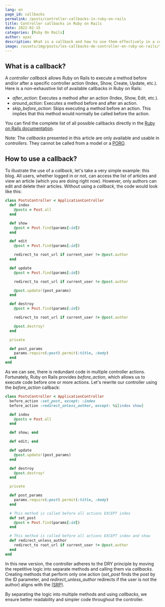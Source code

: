 ```yaml
---
lang: en  
page_id: callbacks  
permalink: /posts/controller-callbacks-in-ruby-on-rails  
title: Controller callbacks in Ruby on Rails  
date: 2022-02-15  
categories: [Ruby On Rails]  
author: ayaz  
description: What is a callback and how to use them effectively in a controller? Let's find out together :)  
image: /assets/img/posts/les-callbacks-de-controller-en-ruby-on-rails/thumbnail.jpg
---
```


## What is a callback?

A *controller* *callback* allows Ruby on Rails to execute a method before and/or after a specific controller action (Index, Show, Create, Update, etc.). Here is a non-exhaustive list of available callbacks in Ruby on Rails:
- *after_action*: Executes a method after an action (Index, Show, Edit, etc.).
- *around_action*: Executes a method before and after an action.
- *skip_before_action*: Skips executing a method before an action. This implies that this method would normally be called before the action.

You can find the complete list of all possible callbacks directly in the [Ruby on Rails documentation](https://api.rubyonrails.org/classes/AbstractController/Callbacks.html).

Note: The *callbacks* presented in this article are only available and usable in *controllers*. They cannot be called from a model or a [PORO](https://ayaz-abdulcader.com/clean-code-with-poro/).

## How to use a callback?

To illustrate the use of a *callback*, let's take a very simple example: this blog. All users, whether logged in or not, can access the list of articles and view an article (which you are doing right now). However, only authors can edit and delete their articles. Without using a *callback*, the code would look like this:
```ruby
class PostsController < ApplicationController
  def index
    @posts = Post.all
  end

  def show
    @post = Post.find(params[:id])
  end

  def edit
    @post = Post.find(params[:id])

    redirect_to root_url if current_user != @post.author
  end

  def update
    @post = Post.find(params[:id])

    redirect_to root_url if current_user != @post.author

    @post.update!(post_params)
  end

  def destroy
    @post = Post.find(params[:id])

    redirect_to root_url if current_user != @post.author

    @post.destroy!
  end

  private

  def post_params
    params.require(:post).permit(:title, :body)
  end
end
```

As we can see, there is redundant code in multiple controller actions. Fortunately, Ruby on Rails provides *before_action*, which allows us to execute code before one or more actions. Let's rewrite our controller using the *before_action* callback:

```ruby
class PostsController < ApplicationController
  before_action :set_post, except: :index
  before_action :redirect_unless_author, except: %i[index show]

  def index
    @posts = Post.all
  end

  def show; end

  def edit; end

  def update
    @post.update!(post_params)
  end

  def destroy
    @post.destroy!
  end

  private

  def post_params
    params.require(:post).permit(:title, :body)
  end

  # This method is called before all actions EXCEPT index
  def set_post
    @post = Post.find(params[:id])
  end

  # This method is called before all actions EXCEPT index and show
  def redirect_unless_author
    redirect_to root_url if current_user != @post.author
  end
end
```

In this new version, the controller adheres to the DRY principle by moving the repetitive logic into separate methods and calling them via *callbacks*. Creating methods that perform only one action (*set_post* finds the post by the ID parameter, and *redirect_unless_author* redirects if the user is not the author) aligns with the [(SRP)](https://en.wikipedia.org/wiki/Single-responsibility_principle).

By separating the logic into multiple methods and using *callbacks*, we ensure better readability and simpler code throughout the controller.

